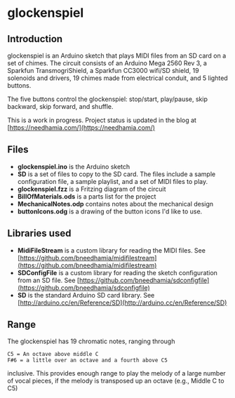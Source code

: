# glockenspiel

## Introduction

glockenspiel is an Arduino sketch that plays MIDI files from an SD card on a set of chimes. The circuit consists of an Arduino Mega 2560 Rev 3, a Sparkfun TransmogriShield, a Sparkfun CC3000 wifi/SD shield, 19 solenoids and drivers, 19 chimes made from electrical conduit, and 5 lighted buttons.

The five buttons control the glockenspiel: stop/start, play/pause, skip backward, skip forward, and shuffle.


This is a work in progress. Project status is updated in the blog at [https://needhamia.com/](https://needhamia.com/)

## Files

* **glockenspiel.ino** is the Arduino sketch
* **SD** is a set of files to copy to the SD card. The files include a sample configuration file, a sample playlist, and a set of MIDI files to play.
* **glockenspiel.fzz** is a Fritzing diagram of the circuit
* **BillOfMaterials.ods** is a parts list for the project
* **MechanicalNotes.odp** contains notes about the mechanical design
* **buttonIcons.odg** is a drawing of the button icons I'd like to use.

## Libraries used

* **MidiFileStream** is a custom library for reading the MIDI files. See [https://github.com/bneedhamia/midifilestream](https://github.com/bneedhamia/midifilestream)
* **SDConfigFile** is a custom library for reading the sketch configuration from an SD file. See [https://github.com/bneedhamia/sdconfigfile](https://github.com/bneedhamia/sdconfigfile)
* **SD** is the standard Arduino SD card library. See [http://arduino.cc/en/Reference/SD](http://arduino.cc/en/Reference/SD)

## Range
The glockenspiel has 19 chromatic notes, ranging through

    C5 = An octave above middle C
    F#6 = a little over an octave and a fourth above C5

inclusive. This provides enough range to play the melody of a large number of vocal pieces, if the melody is transposed up an octave (e.g., Middle C to C5)